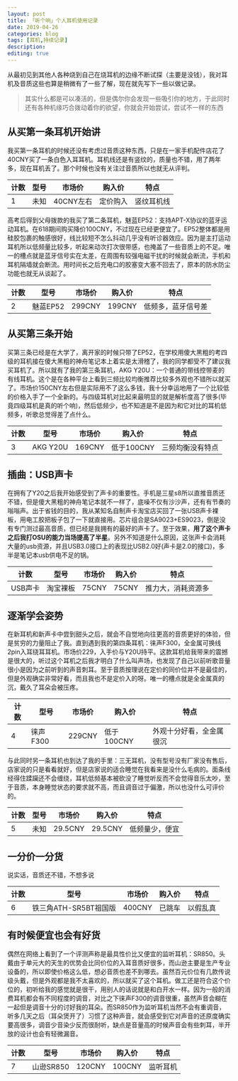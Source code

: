 ```yaml
---
layout: post
title: 「听个响」个人耳机使用记录
date: 2019-04-26
categories: blog
tags: [耳机,持续记录]
description:
editing: true
---
```


从最初见到其他人各种烧到自己在烧耳机的边缘不断试探（主要是没钱），我对耳机及音质这些也算是稍微有了一些了解，现在就先写下一些以做记录。

> 其实什么都是可以凑活的，但是偶尔你会发现一些吸引你的地方，于此同时还有各种机缘巧合拨动着你的欲望，你就会开始尝试，尝试不一样的东西

## 从买第一条耳机开始讲

我买第一条耳机的时候还没有考虑过音质这种东西，只是在一家手机配件店花了40CNY买了一条白色入耳耳机。耳机线还是有竖纹的，质量也不错，用了两年多，现在耳机丢了。那个时候也没有关注过音质所以也就无从评判。  

|计数|型号|市场价|购入价|特点|
|---|---|---|---|---|
|1|未知|40CNY左右|定价购入|竖纹耳机线|

高考后得到父母拨款的我买了第二条耳机，魅蓝EP52：支持APT-X协议的蓝牙运动耳机。在618期间购买降价100CNY，不过现在已经更便宜了。EP52整体都是用硅胶包裹的触感很好，线比较短不怎么抖动几乎没有听诊器效应。因为是主打运动耳机所以低频量比较多，听起来动次打次很带感，也掩盖了一些音质上的不足。唯一的槽点就是蓝牙信号实在太差，在周围有较强电磁干扰的时候就会断流，手机和耳机隔墙就会断流。用时间长之后充电口的胶塞变大塞不回去了，原本的防水防尘功能也就无从谈起了。  

|计数|型号|市场价|购入价|特点|
|---|---|---|---|---|
|2|魅蓝EP52|299CNY|199CNY|低频多，蓝牙信号差|

## 从买第三条开始

买第三条已经是在大学了，离开家的时候只带了EP52，在学校用傻大黑粗的考四级的耳机接在傻大黑粗的神舟笔记本上着实是太滑稽了，我的同学都受不了建议我买耳机了。所以就有了我的第三条耳机，AKG Y20U：一个普通的带线控带麦的有线耳机。这个是在各种平台上看到三频比较均衡推荐比较多外观也不错所以就买了。市场价150CNY左右但是实际用不了这么多钱，我十分幸运地用了一个比较低的价格入手了一个全新的。与四级耳机对比起来最明显的就是解析度高了很多(毕竟四级耳机是真的听个响)，然后低频少，也不知道是不是因为和它对比的耳机低频多，听歌总觉得差了点什么。

|计数|型号|市场价|购入价|特点|
|---|---|---|---|---|
|3|AKG Y20U|169CNY|低于100CNY|三频均衡没有特点|

## 插曲：USB声卡

在拥有了Y20之后我开始感受到了声卡的重要性。手机是三星s8所以直推音质还不错，但是傻大黑粗的神舟笔记本就不一样了，底噪不仅有沙沙声，还有有节奏的嗡嗡声。出于省钱的目的，我从某知名自制声卡淘宝店买回了一张USB声卡裸板，用电工胶把板子包了一下就直接用。芯片组合是SA9023+ES9023，倒是没有专门测过最高音质，但已经是我拥有的最好的声卡了。至于效果，**用了这个声卡之后我打OSU的能力当场提高了半星**。另外不知道是什么原因，这张声卡会消耗大量的usb资源，并且USB3.0接口上的表现比USB2.0好(声卡是2.0的接口)，多半是笔记本usb供电不足的锅。

|计数|型号|市场价|购入价|特点|
|---|---|---|---|---|
|USB声卡|淘宝裸板|75CNY|75CNY|推力大，消耗资源多|

## 逐渐学会姿势

在新耳机和新声卡中尝到甜头之后，就会不自觉地向往更高的音质更好的体验，但是贫穷的力量阻止了我。直到遇到我的第四条耳机：徕声F300，全金属可换线2pin入耳绕耳耳机。市场价229，入手价与Y20U持平。这款耳机给我带来的震撼是很大的，听过这个耳机之后我才明白了什么叫声场，也发现了自己以前听歌音量很小是因为之前听到的声音刺耳。至于音质按理说在定价的同价位并不是最佳的，但是外观确实非常好看，而且我也不是定价入的呀。唯一的槽点就是全金属真的沉，戴久了耳朵会被压疼。

|计数|型号|市场价|购入价|特点|
|---|---|---|---|---|
|4|徕声F300|229CNY|低于100CNY|外观十分好看，全金属很沉|

与此同时另一条耳机也到达了我的手里：三无耳机，没有型号没有厂家没有售后，店家说的只是看看就好，但是店家说的适合睡觉在我看来是没什么毛病的。面条线经得住蹂躏还不会缠绕，耳机低频基本被砍没了睡觉听反而不会觉得音乐太吵，至于音质，本身睡觉状态的要求就不高，而且调音过于偏激，所以也没什么可评价的。

|计数|型号|市场价|购入价|特点|
|---|---|---|---|---|
|5|未知|29.5CNY|29.5CNY|低频量少，便宜|

## 一分价一分货

说实话，音质还不错，不想多说

|计数|型号|市场价|购入价|特点|
|---|---|---|---|---|
|6|铁三角ATH-SR5BT祖国版|400CNY|已跳车|以假乱真|

## 有时候便宜也会有好货

偶然在网络上看到了一个评测声称是最具性价比又便宜的监听耳机：SR850。头戴由于单元大的天生的优势会比同价位的入耳音质好很多，而山逊主要是生产专业设备的，所以即使价格这么低，想必音质也差不到哪去。虽然百元价位有几款传说级头戴，但是外观都是我不太喜欢的，所以就买了这个耳机。做工还是符合这个价位的，初听给我的感觉就是很干，用别人的话说就是和白开水一样。因为一般的消费耳机都会有不同程度的调音，对比之下徕声F300的调音很重，虽然声音会糊在一起但是调音十分的讨好我的耳朵。而SR850作为监听耳机当然不会有重调音，听多几天之后（耳朵煲开了）习惯了这种声音，就会感受到它对声音的还原度确实要高很多，调音少音染少反而很耐听，缺点是音量高的时候声音会有些刺耳，半开放的设计也会有轻微漏音。

|计数|型号|市场价|购入价|特点|
|---|---|---|---|---|
|7|山逊SR850|120CNY|100CNY|监听耳机|